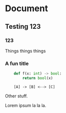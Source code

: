 # Document


## Testing 123


### 123


Things things things


### A fun title


```python
    def f(x: int) -> bool:
        return bool(x)
```

```nomnoml
    [A] -> [B] <--> [C]
```


Other stuff.

Lorem ipsum la la la.
